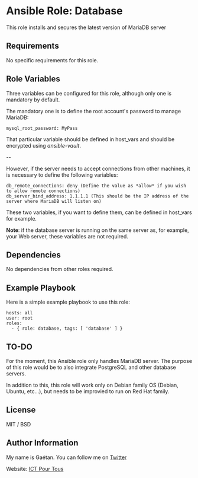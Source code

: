 Ansible Role: Database
=========

This role installs and secures the latest version of MariaDB server


Requirements
------------

No specific requirements for this role.

Role Variables
--------------

Three variables can be configured for this role, although only one is mandatory by default.

The mandatory one is to define the root account's password to manage MariaDB:

```
mysql_root_password: MyPass
```

That particular variable should be defined in host_vars and should be encrypted using *ansible-vault*.

--

However, if the server needs to accept connections from other machines, it is necessary to define the following variables:

```
db_remote_connections: deny (Define the value as *allow* if you wish to allow remote connections)
db_server_bind_address: 1.1.1.1 (This should be the IP address of the server where MariaDB will listen on)
```

These two variables, if you want to define them, can be defined in host_vars for example.


**Note**: if the database server is running on the same server as, for example, your Web server, these variables are not required.


Dependencies
------------

No dependencies from other roles required.

Example Playbook
----------------

Here is a simple example playbook to use this role:

```
hosts: all
user: root
roles:
  - { role: database, tags: [ 'database' ] }
```

TO-DO
-----

For the moment, this Ansible role only handles MariaDB server. The purpose of this role would be to also integrate PostgreSQL and other database servers.

In addition to this, this role will work only on Debian family OS (Debian, Ubuntu, etc...), but needs to be improvied to run on Red Hat family.


License
-------

MIT / BSD

Author Information
------------------

My name is Gaétan. You can follow me on [Twitter](https://twitter.com/gaetanict)

Website: [ICT Pour Tous](https://www.ictpourtous.com)
